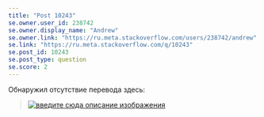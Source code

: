 ```yaml
---
title: "Post 10243"
se.owner.user_id: 238742
se.owner.display_name: "Andrew"
se.owner.link: "https://ru.meta.stackoverflow.com/users/238742/andrew"
se.link: "https://ru.meta.stackoverflow.com/q/10243"
se.post_id: 10243
se.post_type: question
se.score: 2
---
```

<p>Обнаружил отсутствие перевода здесь:</p>

<blockquote>
  <p><a href="https://i.stack.imgur.com/bW4VS.jpg" rel="nofollow noreferrer"><img src="https://i.stack.imgur.com/bW4VS.jpg" alt="введите сюда описание изображения"></a></p>
</blockquote>
